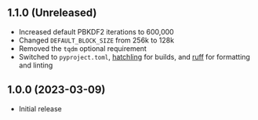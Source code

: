 ## 1.1.0 (Unreleased)

* Increased default PBKDF2 iterations to 600,000
* Changed `DEFAULT_BLOCK_SIZE` from 256k to 128k
* Removed the `tqdm` optional requirement
* Switched to `pyproject.toml`, [hatchling](https://hatch.pypa.io/) for builds, and
  [ruff](https://github.com/astral-sh/ruff) for formatting and linting


## 1.0.0 (2023-03-09)

* Initial release
